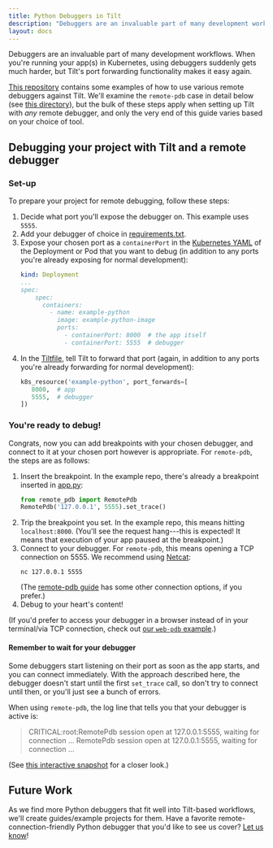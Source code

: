 ```yaml
---
title: Python Debuggers in Tilt
description: "Debuggers are an invaluable part of many development workflows. This guide contains examples of how to make them work again in Kubernetes."
layout: docs
---
```


Debuggers are an invaluable part of many development workflows. When you're running your app(s) in Kubernetes, using debuggers suddenly gets much harder, but Tilt's port forwarding functionality makes it easy again.

[This repository](https://github.com/tilt-dev/tilt-example-python/tree/master/debugger-examples) contains some examples of how to use various remote debuggers against Tilt. We'll examine the `remote-pdb` case in detail below (see [this directory](https://github.com/tilt-dev/tilt-example-python/tree/master/debugger-examples/remote-pdb)), but the bulk of these steps apply when setting up Tilt with _any_ remote debugger, and only the very end of this guide varies based on your choice of tool. 

## Debugging your project with Tilt and a remote debugger

### Set-up
To prepare your project for remote debugging, follow these steps:
1. Decide what port you'll expose the debugger on. This example uses `5555`.
2. Add your debugger of choice in [requirements.txt](https://github.com/tilt-dev/tilt-example-python/tree/master/debugger-examples/remote-pdb/requirements.txt).
3. Expose your chosen port as a `containerPort` in the [Kubernetes YAML](https://github.com/tilt-dev/tilt-example-python/tree/master/debugger-examples/remote-pdb/kubernetes.yaml) of the Deployment or Pod that you want to debug (in addition to any ports you're already exposing for normal development):
    ```yaml
    kind: Deployment
    ...
    spec:
        spec:
          containers:
            - name: example-python
              image: example-python-image
              ports:
                - containerPort: 8000  # the app itself
                - containerPort: 5555  # debugger
    ```
4. In the [Tiltfile](https://github.com/tilt-dev/tilt-example-python/tree/master/debugger-examples/remote-pdb/Tiltfile), tell Tilt to forward that port (again, in addition to any ports you're already forwarding for normal development):
    ```python
   k8s_resource('example-python', port_forwards=[
       8000,  # app
       5555,  # debugger
   ])
    ```

### You're ready to debug!
Congrats, now you can add breakpoints with your chosen debugger, and connect to it at your chosen port however is appropriate. For `remote-pdb`, the steps are as follows:
1. Insert the breakpoint. In the example repo, there's already a breakpoint inserted in [app.py](https://github.com/tilt-dev/tilt-example-python/tree/master/debugger-examples/remote-pdb/app.py):
    ```python
   from remote_pdb import RemotePdb
   RemotePdb('127.0.0.1', 5555).set_trace()
    ```
2. Trip the breakpoint you set. In the example repo, this means hitting `localhost:8000`. (You'll see the request hang---this is expected! It means that execution of your app paused at the breakpoint.)
3. Connect to your debugger. For `remote-pdb`, this means opening a TCP connection on 5555. We recommend using [Netcat](http://netcat.sourceforge.net/):
   ```
   nc 127.0.0.1 5555
   ```
   (The [remote-pdb guide](https://pypi.org/project/remote-pdb/) has some other connection options, if you prefer.)
4. Debug to your heart's content!

(If you'd prefer to access your debugger in a browser instead of in your terminal/via TCP connection, check out [our `web-pdb` example](https://github.com/tilt-dev/tilt-example-python/tree/master/debugger-examples/web-pdb/).)

#### Remember to wait for your debugger
Some debuggers start listening on their port as soon as the app starts, and you can connect immediately. With the approach described here, the debugger doesn't start until the first `set_trace` call, so don't try to connect until then, or you'll just see a bunch of errors.

When using `remote-pdb`, the log line that tells you that your debugger is active is:
> CRITICAL:root:RemotePdb session open at 127.0.0.1:5555, waiting for connection ...
> RemotePdb session open at 127.0.0.1:5555, waiting for connection ...

(See [this interactive snapshot](https://cloud.tilt.dev/snapshot/Aer7necLsNHx2TGFkfc=) for a closer look.)

## Future Work
As we find more Python debuggers that fit well into Tilt-based workflows, we'll create guides/example projects for them. Have a favorite remote-connection-friendly Python debugger that you'd like to see us cover? [Let us know](https://tilt.dev/contact)!
